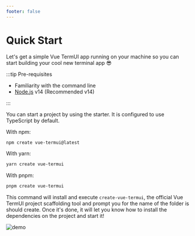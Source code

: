 ```yaml
---
footer: false
---
```


# Quick Start

Let's get a simple Vue TermUI app running on your machine so you can start building your cool new terminal app 😎

:::tip Pre-requisites

- Familiarity with the command line
- [Node.js](https://nodejs.org/) v14 (Recommended v14)

:::

You can start a project by using the starter. It is configured to use TypeScript by default.

With npm:

```sh
npm create vue-termui@latest
```

With yarn:

```sh
yarn create vue-termui
```

With pnpm:

```sh
pnpm create vue-termui
```

This command will install and execute `create-vue-termui`, the official Vue TermUI project scaffolding tool and prompt you for the name of the folder is should create. Once it's done, it will let you know how to install the dependencies on the project and start it!

![demo](/quick-start-demo.png)
